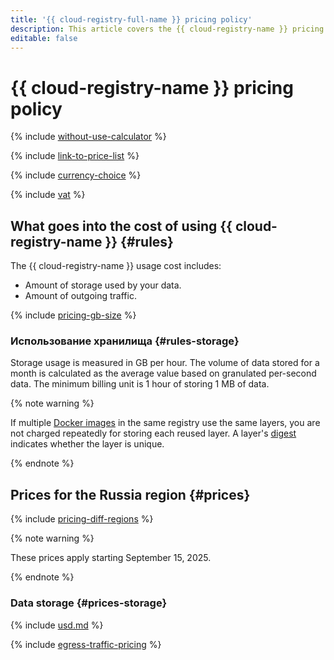 ```yaml
---
title: '{{ cloud-registry-full-name }} pricing policy'
description: This article covers the {{ cloud-registry-name }} pricing policy.
editable: false
---
```


# {{ cloud-registry-name }} pricing policy



{% include [without-use-calculator](../_includes/pricing/without-use-calculator.md) %}

{% include [link-to-price-list](../_includes/pricing/link-to-price-list.md) %}

{% include [currency-choice](../_includes/pricing/currency-choice.md) %}

{% include [vat](../_includes/vat.md) %}

## What goes into the cost of using {{ cloud-registry-name }} {#rules}

The {{ cloud-registry-name }} usage cost includes:
* Amount of storage used by your data.
* Amount of outgoing traffic.

{% include [pricing-gb-size](../_includes/pricing-gb-size.md) %}

### Использование хранилища {#rules-storage}

Storage usage is measured in GB per hour. The volume of data stored for a month is calculated as the average value based on granulated per-second data. The minimum billing unit is 1 hour of storing 1 MB of data.

{% note warning %}

If multiple [Docker images](concepts/docker-image.md) in the same registry use the same layers, you are not charged repeatedly for storing each reused layer. A layer's [digest](concepts/docker-image.md#version) indicates whether the layer is unique.

{% endnote %}

## Prices for the Russia region {#prices}

{% include [pricing-diff-regions](../_includes/pricing-diff-regions.md) %}

{% note warning %}

These prices apply starting September 15, 2025.

{% endnote %}

### Data storage {#prices-storage}



{% include [usd.md](../_pricing/cloud-registry/usd.md) %}


{% include [egress-traffic-pricing](../_includes/egress-traffic-pricing.md) %}

